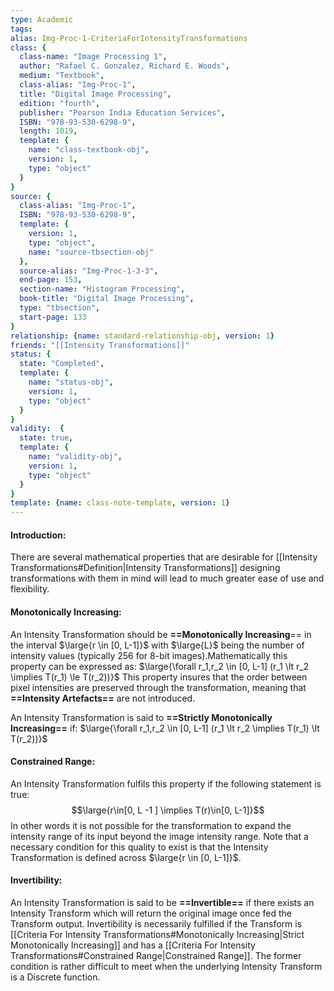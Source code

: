 ```yaml
---
type: Academic
tags:
alias: Img-Proc-1-CriteriaForIntensityTransformations
class: {
  class-name: "Image Processing 1",
  author: "Rafael C. Gonzalez, Richard E. Woods",
  medium: "Textbook",
  class-alias: "Img-Proc-1",
  title: "Digital Image Processing",
  edition: "fourth",
  publisher: "Pearson India Education Services",
  ISBN: "978-93-530-6298-9",
  length: 1019,
  template: {
    name: "class-textbook-obj",
    version: 1,
    type: "object"
  }
}
source: {
  class-alias: "Img-Proc-1",
  ISBN: "978-93-530-6298-9",
  template: {
    version: 1,
    type: "object",
    name: "source-tbsection-obj"
  },
  source-alias: "Img-Proc-1-3-3",
  end-page: 153,
  section-name: "Histogram Processing",
  book-title: "Digital Image Processing",
  type: "tbsection",
  start-page: 133
}
relationship: {name: standard-relationship-obj, version: 1}
friends: "[[Intensity Transformations]]"
status: {
  state: "Completed",
  template: {
    name: "status-obj",
    version: 1,
    type: "object"
  }
}
validity:  {
  state: true,
  template: {
    name: "validity-obj",
    version: 1,
    type: "object"
  }
}
template: {name: class-note-template, version: 1}
---
```


#### Introduction: 
There are several mathematical properties that are desirable for [[Intensity Transformations#Definition|Intensity Transformations]] designing transformations with them in mind will lead to much greater ease of use and flexibility. 
#### Monotonically Increasing: 
An Intensity Transformation should be **==Monotonically Increasing**== in the interval $\large{r \in [0, L-1]}$ with $\large{L}$ being the number of intensity values (typically 256 for 8-bit images).Mathematically this property can be expressed as: 
$\large{\forall r_1,r_2 \in [0, L-1] (r_1 \lt r_2 \implies T(r_1) \le T(r_2))}$
This property insures that the order between pixel intensities are preserved through the transformation, meaning that **==Intensity Artefacts==** are not introduced.

An Intensity Transformation is said to **==Strictly Monotonically Increasing==** if:
$\large{\forall r_1,r_2 \in [0, L-1] (r_1 \lt r_2 \implies T(r_1) \lt T(r_2))}$

#### Constrained Range: 
An Intensity Transformation fulfils this property if the following statement is true: $$\large{r\in[0, L -1 ] \implies T(r)\in[0, L-1]}$$
In other words it is not possible for the transformation to expand the intensity range of its input beyond the image intensity range.
Note that a necessary condition for this quality to exist is that the Intensity Transformation is defined across $\large{r \in [0, L-1]}$.

#### Invertibility: 
An Intensity Transformation is said to be **==Invertible==** if there exists an Intensity Transform which will return the original image once fed the Transform output. Invertibility is necessarily fulfilled if the Transform is [[Criteria For Intensity Transformations#Monotonically Increasing|Strict Monotonically Increasing]] and has a [[Criteria For Intensity Transformations#Constrained Range|Constrained Range]]. 
The former condition is rather difficult to meet when the underlying Intensity Transform is a Discrete function. 